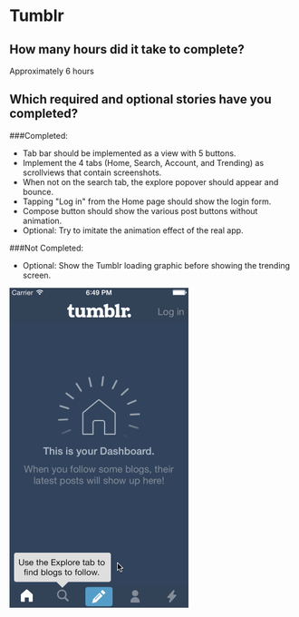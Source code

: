 Tumblr
======

## How many hours did it take to complete?
Approximately 6 hours

## Which required and optional stories have you completed?

###Completed:
- Tab bar should be implemented as a view with 5 buttons.
- Implement the 4 tabs (Home, Search, Account, and Trending) as scrollviews that contain screenshots.
- When not on the search tab, the explore popover should appear and bounce.
- Tapping "Log in" from the Home page should show the login form.
- Compose button should show the various post buttons without animation.
- Optional: Try to imitate the animation effect of the real app.
     
###Not Completed:
- Optional: Show the Tumblr loading graphic before showing the trending screen.

![alt text](https://raw.githubusercontent.com/jairoavalos/Tumblr/master/Tumblr-HW5.gif "Tumblr")
